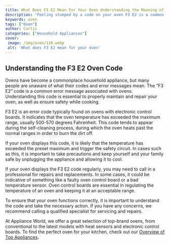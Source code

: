 ```yaml
---
title: What Does F3 E2 Mean For Your Oven Understanding the Meaning of this Code
description: "Feeling stumped by a code on your oven F3 E2 is a common error code that can be bewildering  but this blog post explains what it is why it occurs and what you can do to decipher it Get a better understanding of your appliance today"
keywords: oven
tags: ["Oven"]
author: Curtis
categories: ["Household Appliances"]
cover: 
 image: /img/oven/110.webp
 alt: 'What does F3 E2 mean for your oven'
---
```

## Understanding the F3 E2 Oven Code

Ovens have become a commonplace household appliance, but many people are unaware of what their codes and error messages mean. The “F3 E2” code is a common error message associated with ovens. Understanding this code is essential to properly maintain and repair your oven, as well as ensure safety while cooking.

F3 E2 is an error code typically found on ovens with electronic control boards. It indicates that the oven temperature has exceeded the maximum range, usually 500-570 degrees Fahrenheit. This code tends to appear during the self-cleaning process, during which the oven heats past the normal ranges in order to burn the dirt off.

If your oven displays this code, it is likely that the temperature has exceeded the preset maximum and trigger the safety circuit. In cases such as this, it is important to take precautions and keep yourself and your family safe by unplugging the appliance and allowing it to cool.

If your oven displays the F3 E2 code regularly, you may need to call in a professional for repairs and replacements. In some cases, it could be indicative of something like a faulty oven control board or a bad temperature sensor. Oven control boards are essential in regulating the temperature of an oven and keeping it at an acceptable range.

To ensure that your oven functions correctly, it is important to understand the code and take the necessary action. If you have any concerns, we recommend calling a qualified specialist for servicing and repairs. 

At Appliance World, we offer a great selection of top-brand ovens, from conventional to the latest models with heat sensors and electronic control boards. To find the perfect oven for your kitchen, check out our [Overview of Top Appliances](./pages/appliance-overview).
